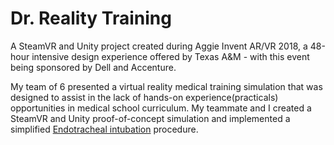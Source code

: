 # Dr. Reality Training
A SteamVR and Unity project created during Aggie Invent AR/VR 2018, a 48-hour intensive design experience offered by Texas A&M - with this event being sponsored by Dell and Accenture. 

My team of 6 presented a virtual reality medical training simulation that was designed to assist in the lack of hands-on experience(practicals) opportunities in medical school curriculum. My teammate and I created a SteamVR and Unity proof-of-concept simulation and implemented a simplified [Endotracheal intubation](https://en.wikipedia.org/wiki/Tracheal_intubation) procedure.
